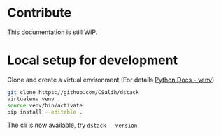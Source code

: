 # Contribute

This documentation is still WIP.

# Local setup for development

Clone and create a virtual environment (For details [Python Docs - venv](https://docs.python.org/3/tutorial/venv.html))

``` bash
git clone https://github.com/CSalih/dstack
virtualenv venv
source venv/bin/activate
pip install --editable .
```

The cli is now available, try `dstack --version`.